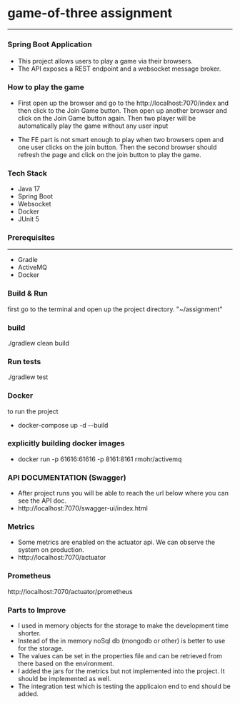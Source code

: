 # game-of-three assignment
___
### Spring Boot Application

#### 
- This project allows users to play a game via their browsers. 
- The API exposes a REST endpoint and a websocket message broker.

### How to play the game
- First open up the browser and go to the http://localhost:7070/index and then click to the Join Game button. 
  Then open up another browser and click on the Join Game button again. 
  Then two player will be automatically play the game without any user input

- The FE part is not smart enough to play when two browsers open and one user 
  clicks on the join button. Then the second browser should refresh the page and click on the join button to play the game.

### Tech Stack
- Java 17
- Spring Boot
- Websocket
- Docker
- JUnit 5

### Prerequisites

---
- Gradle
- ActiveMQ
- Docker

### Build & Run

first go to the terminal and open up the project directory. "~/assignment"

### build

./gradlew clean build

### Run tests

./gradlew test

### Docker

to run the project
- docker-compose up -d --build

### explicitly building docker images
- docker run -p 61616:61616 -p 8161:8161 rmohr/activemq

### API DOCUMENTATION (Swagger)

- After project runs you will be able to reach the url below where you can see the API doc.
- http://localhost:7070/swagger-ui/index.html

### Metrics

- Some metrics are enabled on the actuator api. We can observe the system on production.
- http://localhost:7070/actuator

### Prometheus
http://localhost:7070/actuator/prometheus

### Parts to Improve
- I used in memory objects for the storage to make the development time shorter.
- Instead of the in memory noSql db (mongodb or other) is better to use for the storage.
- The values can be set in the properties file and can be retrieved from there based on the environment.
- I added the jars for the metrics but not implemented into the project. It should be implemented as well.
- The integration test which is testing the applicaion end to end should be added.